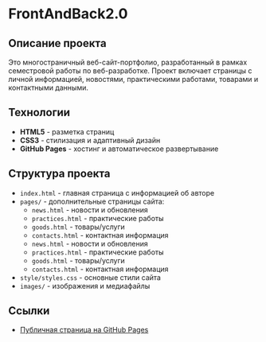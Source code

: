 # FrontAndBack2.0

## Описание проекта

Это многостраничный веб-сайт-портфолио, разработанный в рамках семестровой работы по веб-разработке. Проект включает страницы с личной информацией, новостями, практическими работами, товарами и контактными данными.

## Технологии

- **HTML5** - разметка страниц
- **CSS3** - стилизация и адаптивный дизайн
- **GitHub Pages** - хостинг и автоматическое развертывание

## Структура проекта

- `index.html` - главная страница с информацией об авторе
- `pages/` - дополнительные страницы сайта:
    - `news.html` - новости и обновления
    - `practices.html` - практические работы
    - `goods.html` - товары/услуги
    - `contacts.html` - контактная информация
  - `news.html` - новости и обновления
  - `practices.html` - практические работы
  - `goods.html` - товары/услуги
  - `contacts.html` - контактная информация
- `style/styles.css` - основные стили сайта
- `images/` - изображения и медиафайлы

## Ссылки

- [Публичная страница на GitHub Pages](https://grigorykkk.github.io/FrontAndBack2.0/)
